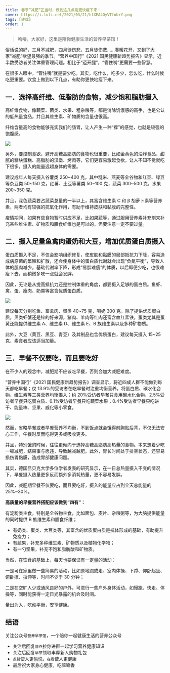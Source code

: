 ```yaml
---
title: 春季“减肥”正当时，做到这几点能更快瘦下来！
cover: https://i.loli.net/2021/03/21/hlXEA4OyVTfobrY.png
tags: [转载]
order: 1
---
```


> 哈喽，大家好，这里是陪你健康生活的营养早茶馆！

俗话说的好，三月不减肥，四月徒伤悲，五月徒伤悲……春暖花开，又到了大家“减肥”欲望最强的季节。“营养中国行”《2021 国民健康新趋势报告》显示，近半数受访者关注体重管理问题。相比于“迈开腿”，“管住嘴”更需要一些智慧。

在很多人眼中，“管住嘴”就是要少吃。其实，吃什么，吃多少，怎么吃，什么时候吃更重要。饮食上做到以下几点，有助你更快地瘦下来。

## 一．选择高纤维、低脂肪的食物，减少饱和脂肪摄入

高纤维食物，像蔬菜、菌类、水果、粗杂粮等，都是消除饥饿感的高手，也是公认的低热量食品，并且其维生素、矿物质的含量也很高。

纤维含量高的食物能够充实我们的肠胃，让人产生一种“撑”的感觉，也就是较强的饱腹感。

![](https://ch.amwaynet.com.cn/content/dam/china/accl/content_hub/lifestyle/health/2021/0226016/2.jpg)

另外，要控制食欲，避开高糖高脂肪的食物也很重要，比如金黄色的油炸食品、甜腻的糖块蛋糕、高脂肪的汉堡、烤肉等，它们更容易激起食欲，让人不知不觉就吃下很多，摄入的能量远超身体的需要。

建议成年人每天摄入谷薯类 250~400 克，其中糙米、燕麦等全谷物和红豆、绿豆等杂豆类 50~150 克，红薯、土豆等薯类 50~100 克，蔬菜 300~500 克，水果 200~350 克。

并且，深色蔬菜要占蔬菜总量的一半以上，其富含维生素 C 和 β 胡萝卜素等营养素，两者均有较强的抗氧化作用，有助于维持皮肤和黏膜的完整性。

疫情期间，如果有些食物暂时供应不足，比如果蔬等，通过服用营养素补充剂来补充某些维生素、矿物质和膳食纤维也是可以的，但要注意一定不要过量。

## 二．摄入足量鱼禽肉蛋奶和大豆，增加优质蛋白质摄入

蛋白质摄入不足，不仅会影响组织修复，使皮肤和黏膜的局部抵抗力下降，容易造成病原菌的繁殖和扩散，还会使身体中的蛋白质代谢就会出现“负氮平衡”，导致人体的肌肉减少，基础代谢率下降，形成“易胖难瘦”的体质，以后即便少吃，也很难瘦下去，而稍微多吃一点就会发胖。

因此，无论是从提高抵抗力还是控制体重的角度，都要摄入足够的蛋白质。鱼虾、禽、蛋、瘦肉、奶类等富含优质蛋白质。

![](https://ch.amwaynet.com.cn/content/dam/china/accl/content_hub/lifestyle/health/2021/0226016/3.jpg)

建议每天分别吃鱼、畜禽肉、蛋类 40~75 克，喝奶 300 克。除了提供优质蛋白质，贝类虾蟹还是锌的好来源，猪肉、羊肉等红肉还富含血红素铁，蛋类尤其是蛋黄还能提供维生素 A、维生素 D、维生素 E、B 族维生素以及多种矿物质。

此外，大豆（黄豆、黑豆、青豆）及其制品也含优质蛋白，建议每天摄入 15~25 克，素食者应该适当加量。

## 三．早餐不仅要吃，而且要吃好

在不少人的观念中，减肥期不应该吃早餐，否则会加大减肥难度。

“营养中国行”《2021 国民健康新趋势报告》调查显示，将近四成人群不能做到每天都吃早餐；仅 13.9%的受访者在吃早餐时注重均衡营养，将蛋白质、碳水化合物、维生素等三类营养均衡摄入；约 20%受访者早餐只食用碳水化合物、2.5%受访者早餐只吃蛋白质、0.1%受访者早餐只吃蔬菜水果；0.4%受访者早餐只吃饼干、能量棒、坚果、威化等小零食。

![](https://ch.amwaynet.com.cn/content/dam/china/accl/content_hub/lifestyle/health/2021/0226016/4.jpg)

然而，省略早餐或者早餐营养不均衡，不到饭点就会饿得前胸贴后背，不仅无法安心工作，午餐时反而吃得更多或吸收更多。

并且，特别饿的时候，往往更倾向于选择高糖高脂肪高热量的食物。本来想着少吃一顿减肥，结果事与愿违，导致越减越肥。此外，胃长时间处于排空状态，还容易损伤胃黏膜，造成胃部健康问题。

其实，德国吕贝克大学多位学者发表的研究显示，在一日总热量摄入不变的情况下，早餐摄入热量更多反而额外多消耗热量，更不容易发胖。

因此，减肥期早餐不仅要吃，而且要吃好，摄入的能量应占到全天总能量的 25%~30%。

**高质量的早餐营养搭配应该做到“四有”：**

有淀粉类主食，特别是全谷物主食，比如面包、麦片、杂粮粥等，为大脑提供能量的同时提供 B 族维生素和膳食纤维；

- 有奶类、蛋类、大豆类等，其富含的优质蛋白质是抗体形成的基础，有助提升免疫力；
- 有蔬果，补充多种维生素、矿物质以及植物化学物；
- 有一勺坚果，补充不饱和脂肪酸和矿物质。

当然，在饮食的基础上，每天也要保证有一定量的活动：

一是可在家里做一些简易的活动，比如原地跑或走、室内体操、下蹲、仰卧起坐、俯卧撑、拉伸等，时间不少于 30 分钟；

二是在空旷人少或通风良好的户外，可进行一些户外身体活动，如慢跑、快走、体操等，同时能获得一定日光暴露的机会及时间。

量出为入，吃动平衡，安享健康。

## 结语

关注公众号`营养早茶馆`，一个陪你一起健康生活的营养公众号

- 关注后回复`营养`拉你进群一起学习营养健康知识
- 关注后回复`早茶`领取丰厚新人购物礼包
- `点赞`使人更愉悦，`在看`使人更健康
- 最后祝大家身心健康，吃嘛嘛香
